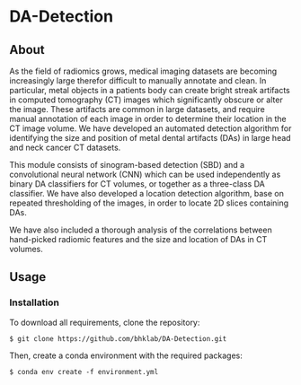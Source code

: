 # DA-Detection

## About
As the field of radiomics grows, medical imaging datasets are becoming increasingly large therefor difficult to manually annotate and clean. In particular, metal objects in a patients body can create bright streak artifacts in computed tomography (CT) images which significantly obscure or alter the image. These artifacts are common in large datasets, and require manual annotation of each image in order to determine their location in the CT image volume. We have developed an automated detection algorithm for identifying the size and position of metal dental artifacts (DAs) in large head and neck cancer CT datasets.


This module consists of sinogram-based detection (SBD) and a convolutional neural network (CNN) which can be used independently as binary DA classifiers for CT volumes, or together as a three-class DA classifier. We have also developed a location detection algorithm, base on repeated thresholding of the images, in order to locate 2D slices containing DAs.

We have also included a thorough analysis of the correlations between hand-picked radiomic features and the size and location of DAs in CT volumes.


## Usage
### Installation
To download all requirements, clone the repository:
```
$ git clone https://github.com/bhklab/DA-Detection.git
```

Then, create a conda environment with the required packages:
```
$ conda env create -f environment.yml
```

